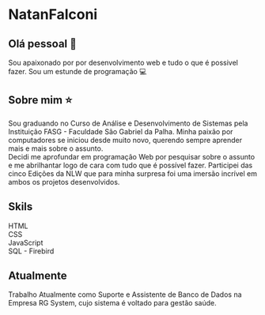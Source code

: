 # NatanFalconi

## Olá pessoal 👋
Sou apaixonado por por desenvolvimento web e tudo o que é possivel fazer.
Sou um estunde de programação :computer:


## Sobre mim :star:
Sou graduando no Curso de Análise e Desenvolvimento de Sistemas pela Instituição FASG - Faculdade São Gabriel da Palha. Minha paixão por computadores se iniciou desde muito novo, querendo sempre aprender mais e mais sobre o assunto.
<br>
Decidi me aprofundar em programação Web por pesquisar sobre o assunto e me abrilhantar logo de cara com tudo que é possível fazer. Participei das cinco Edições da NLW que para minha surpresa foi uma imersão incrível em ambos os projetos desenvolvidos.

## Skils 
HTML <br>
CSS <br>
JavaScript <br>
SQL - Firebird

## Atualmente
Trabalho Atualmente como Suporte e Assistente de Banco de Dados na Empresa RG System, cujo sistema é voltado para gestão saúde.

